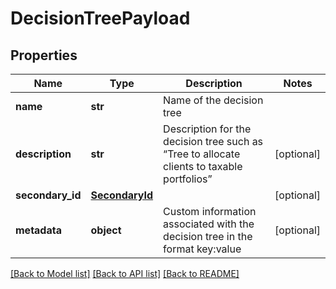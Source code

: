 # DecisionTreePayload

## Properties
Name | Type | Description | Notes
------------ | ------------- | ------------- | -------------
**name** | **str** | Name of the decision tree | 
**description** | **str** | Description for the decision tree such as “Tree to allocate clients to taxable portfolios” | [optional] 
**secondary_id** | [**SecondaryId**](SecondaryId.md) |  | [optional] 
**metadata** | **object** | Custom information associated with the decision tree in the format key:value | [optional] 

[[Back to Model list]](../README.md#documentation-for-models) [[Back to API list]](../README.md#documentation-for-api-endpoints) [[Back to README]](../README.md)


